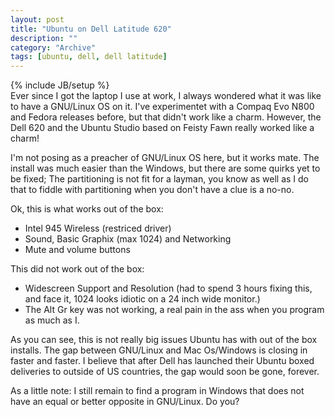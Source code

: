 ```yaml
--- 
layout: post 
title: "Ubuntu on Dell Latitude 620"
description: ""
category: "Archive"
tags: [ubuntu, dell, dell latitude]
---
```

{% include JB/setup %}  
Ever since I got the laptop I use at work, I always wondered what it was like to have a GNU/Linux OS on it. I've experimentet with a Compaq Evo N800 and Fedora releases before, but that didn't work like a charm. However, the Dell 620 and the Ubuntu Studio based on Feisty Fawn really worked like a charm!

I'm not posing as a preacher of GNU/Linux OS here, but it works mate. The install was much easier than the Windows, but there are some quirks yet to be fixed; The partitioning is not fit for a layman, you know as well as I do that to fiddle with partitioning when you don't have a clue is a no-no.

Ok, this is what works out of the box:

* Intel 945 Wireless (restriced driver)
* Sound, Basic Graphix (max 1024) and Networking
* Mute and volume buttons

This did not work out of the box:
 
* Widescreen Support and Resolution (had to spend 3 hours fixing this, and face it, 1024 looks idiotic on a 24 inch wide monitor.)
* The Alt Gr key was not working, a real pain in the ass when you program as much as I.

As you can see, this is not really big issues Ubuntu has with out of the box installs. The gap between GNU/Linux and Mac Os/Windows is closing in faster and faster. I believe that after Dell has launched their Ubuntu boxed deliveries to outside of US countries, the gap would soon be gone, forever.

As a little note: I still remain to find a program in Windows that does not have an equal or better opposite in GNU/Linux. Do you?
